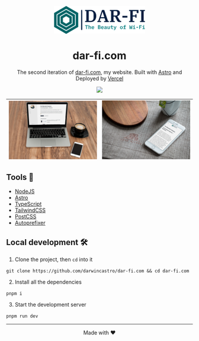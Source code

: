 <div align="center">
  <a href="https://dar-fi.com"><img src='./public/logo.png' alt="dar-fi.com" height="75" /></a>
  <h1>dar-fi.com</h1>
</div>
<p align="center">
  The second iteration of <a href="https://dar-fi.com/">dar-fi.com</a>, my website. Built with <a href="https://astro.build/">Astro</a> and Deployed by <a href="https://vercel.com/">Vercel</a>
</p>
<div align="center">
    <img height="44" src="https://skillicons.dev/icons?i=vercel,astro,nodejs,typescript,tailwindcss" />
</div>

| ![](./public//desktop.jpg) | ![](./public/mobile.jpg) |
| --- | --- |

## Tools 🧰

- [NodeJS](https://nodejs.org/)
- [Astro](https://astro.build/)
- [TypeScript](https://typescriptlang.org/)
- [TailwindCSS](https://tailwindcss.com/)
- [PostCSS](https://postcss.org/)
- [Autoprefixer](https://autoprefixer.github.io/)

## Local development 🛠

1. Clone the project, then `cd` into it
```
git clone https://github.com/darwincastro/dar-fi.com && cd dar-fi.com
```
2. Install all the dependencies
```
pnpm i
```
3. Start the development server
```
pnpm run dev
```

---

<footer>
  <p align="center">Made with ♥</p>
</footer>
